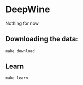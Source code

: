 # DeepWine

Nothing for now


## Downloading the data:

```
make download
```

## Learn

```
make learn
```